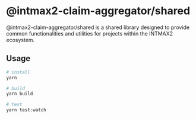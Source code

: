 # @intmax2-claim-aggregator/shared

@intmax2-claim-aggregator/shared is a shared library designed to provide common functionalities and utilities for projects within the INTMAX2 ecosystem.

## Usage

```bash
# install
yarn

# build
yarn build

# test
yarn test:watch
```
